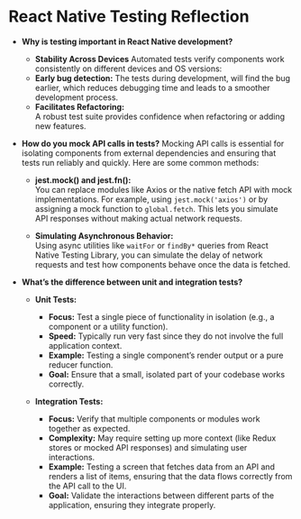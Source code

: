 # React Native Testing Reflection

- **Why is testing important in React Native development?**

  - **Stability Across Devices** Automated tests verify components work
    consistently on different devices and OS versions:
  - **Early bug detection:** The tests during development, will find the bug
    earlier, which reduces debugging time and leads to a smoother development
    process.
  - **Facilitates Refactoring:**  
    A robust test suite provides confidence when refactoring or adding new
    features.

- **How do you mock API calls in tests?** Mocking API calls is essential for
  isolating components from external dependencies and ensuring that tests run
  reliably and quickly. Here are some common methods:

  - **jest.mock() and jest.fn():**  
    You can replace modules like Axios or the native fetch API with mock
    implementations. For example, using `jest.mock('axios')` or by assigning a
    mock function to `global.fetch`. This lets you simulate API responses
    without making actual network requests.

  - **Simulating Asynchronous Behavior:**  
    Using async utilities like `waitFor` or `findBy*` queries from React Native
    Testing Library, you can simulate the delay of network requests and test how
    components behave once the data is fetched.

- **What’s the difference between unit and integration tests?**

  - **Unit Tests:**

    - **Focus:** Test a single piece of functionality in isolation (e.g., a
      component or a utility function).
    - **Speed:** Typically run very fast since they do not involve the full
      application context.
    - **Example:** Testing a single component’s render output or a pure reducer
      function.
    - **Goal:** Ensure that a small, isolated part of your codebase works
      correctly.

  - **Integration Tests:**
    - **Focus:** Verify that multiple components or modules work together as
      expected.
    - **Complexity:** May require setting up more context (like Redux stores or
      mocked API responses) and simulating user interactions.
    - **Example:** Testing a screen that fetches data from an API and renders a
      list of items, ensuring that the data flows correctly from the API call to
      the UI.
    - **Goal:** Validate the interactions between different parts of the
      application, ensuring they integrate properly.
